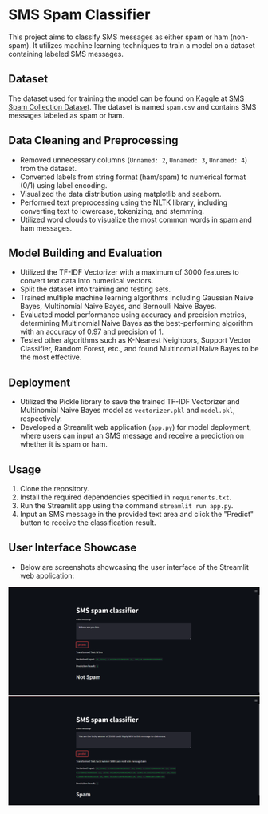 # SMS Spam Classifier

This project aims to classify SMS messages as either spam or ham (non-spam). It utilizes machine learning techniques to train a model on a dataset containing labeled SMS messages.

## Dataset
The dataset used for training the model can be found on Kaggle at [SMS Spam Collection Dataset](https://www.kaggle.com/datasets/uciml/sms-spam-collection-dataset). The dataset is named `spam.csv` and contains SMS messages labeled as spam or ham.

## Data Cleaning and Preprocessing
- Removed unnecessary columns (`Unnamed: 2`, `Unnamed: 3`, `Unnamed: 4`) from the dataset.
- Converted labels from string format (ham/spam) to numerical format (0/1) using label encoding.
- Visualized the data distribution using matplotlib and seaborn.
- Performed text preprocessing using the NLTK library, including converting text to lowercase, tokenizing, and stemming.
- Utilized word clouds to visualize the most common words in spam and ham messages.

## Model Building and Evaluation
- Utilized the TF-IDF Vectorizer with a maximum of 3000 features to convert text data into numerical vectors.
- Split the dataset into training and testing sets.
- Trained multiple machine learning algorithms including Gaussian Naive Bayes, Multinomial Naive Bayes, and Bernoulli Naive Bayes.
- Evaluated model performance using accuracy and precision metrics, determining Multinomial Naive Bayes as the best-performing algorithm with an accuracy of 0.97 and precision of 1.
- Tested other algorithms such as K-Nearest Neighbors, Support Vector Classifier, Random Forest, etc., and found Multinomial Naive Bayes to be the most effective.

## Deployment
- Utilized the Pickle library to save the trained TF-IDF Vectorizer and Multinomial Naive Bayes model as `vectorizer.pkl` and `model.pkl`, respectively.
- Developed a Streamlit web application (`app.py`) for model deployment, where users can input an SMS message and receive a prediction on whether it is spam or ham.

## Usage
1. Clone the repository.
2. Install the required dependencies specified in `requirements.txt`.
3. Run the Streamlit app using the command `streamlit run app.py`.
4. Input an SMS message in the provided text area and click the "Predict" button to receive the classification result.

## User Interface Showcase
- Below are screenshots showcasing the user interface of the Streamlit web application:

![Screenshot 1](op1.png)
![Screenshot 2](op2.png)

